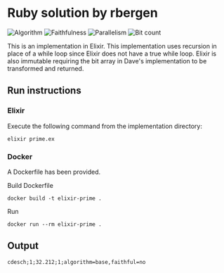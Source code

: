 # Ruby solution by rbergen

![Algorithm](https://img.shields.io/badge/Algorithm-base-green)
![Faithfulness](https://img.shields.io/badge/Faithful-no-green)
![Parallelism](https://img.shields.io/badge/Parallel-no-green)
![Bit count](https://img.shields.io/badge/Bits-unknown-yellowgreen)

This is an implementation in Elixir. This implementation uses recursion in place of a while loop since Elixir does not have a true while loop. Elixir is also immutable requiring the bit array in Dave's implementation to be transformed and returned.

## Run instructions

### Elixir
Execute the following command from the implementation directory:
```
elixir prime.ex
```

### Docker
A Dockerfile has been provided.

Build Dockerfile
```
docker build -t elixir-prime .
```

Run 
```
docker run --rm elixir-prime . 
```

## Output
```
cdesch;1;32.212;1;algorithm=base,faithful=no
```
